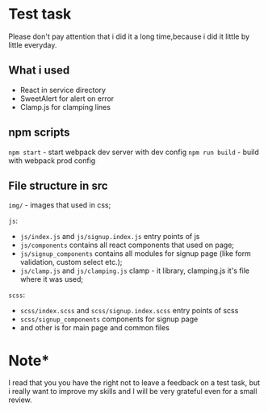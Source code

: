 # Test task

Please don't pay attention that i did it a long time,because i did it little by little everyday.

## What i used

* React in service directory
* SweetAlert for alert on error
* Clamp.js for clamping lines

## npm scripts

`npm start` - start webpack dev server with dev config
`npm run build` - build with webpack prod config

## File structure in src

`img/` - images that used in css;

`js`:
  * `js/index.js` and `js/signup.index.js` entry points of js
  * `js/components` contains all react components that used on page;
  * `js/signup_components` contains all modules for signup page (like form validation, custom select etc.);
  * `js/clamp.js` and `js/clamping.js` clamp - it library, clamping.js it's file where it was used;
  
`scss`:
  * `scss/index.scss` and `scss/signup.index.scss` entry points of scss
  * `scss/signup_components` components for signup page
  * and other is for main page and common files
  
# Note*
I read that you you have the right not to leave a feedback on a test task, but i really want to improve my skills and I will be very grateful even for a small review.
